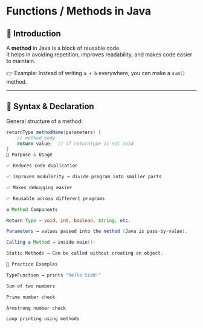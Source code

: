 # Functions / Methods in Java  

## 📌 Introduction  
A **method** in Java is a block of reusable code.  
It helps in avoiding repetition, improves readability, and makes code easier to maintain.  

👉 Example: Instead of writing `a + b` everywhere, you can make a `sum()` method.

---

## 📝 Syntax & Declaration  

General structure of a method:  
```java
returnType methodName(parameters) {
    // method body
    return value;  // if returnType is not void
}
🎯 Purpose & Usage

✅ Reduces code duplication

✅ Improves modularity → divide program into smaller parts

✅ Makes debugging easier

✅ Reusable across different programs

⚙️ Method Components

Return Type → void, int, boolean, String, etc.

Parameters → values passed into the method (Java is pass-by-value).

Calling a Method → inside main():

Static Methods → Can be called without creating an object.

🚀 Practice Examples

TypeFunction → prints "Hello Sidd!"

Sum of two numbers

Prime number check

Armstrong number check

Loop printing using methods
